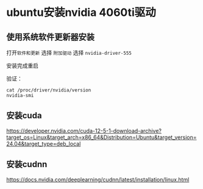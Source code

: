 # ubuntu安装nvidia 4060ti驱动

## 使用系统软件更新器安装

打开`软件和更新` 选择 `附加驱动` 选择 `nvidia-driver-555`

安装完成重启

验证：
```shell
cat /proc/driver/nvidia/version
nvidia-smi
```

## 安装cuda


https://developer.nvidia.com/cuda-12-5-1-download-archive?target_os=Linux&target_arch=x86_64&Distribution=Ubuntu&target_version=24.04&target_type=deb_local


## 安装cudnn


https://docs.nvidia.com/deeplearning/cudnn/latest/installation/linux.html


